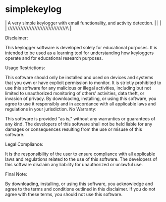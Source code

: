 # simplekeylog

|  A very simple keylogger with email functionality, and activity detection.     |
|                                                                                |
|  /\/\/\/\/\/\/\/\/\/\/\/\/\/\/\/\/\/\/\/\/\/\/\/\/\/\/\/\/\/\/\/\/\/\/\/\/\/\  |

















Disclaimer:

This keylogger software is developed solely for educational purposes. It is intended to be used as a learning tool for understanding how keyloggers operate and for educational research purposes.

Usage Restrictions:

This software should only be installed and used on devices and systems that you own or have explicit permission to monitor.
It is strictly prohibited to use this software for any malicious or illegal activities, including but not limited to unauthorized monitoring of others' activities, data theft, or invasion of privacy.
By downloading, installing, or using this software, you agree to use it responsibly and in accordance with all applicable laws and regulations in your jurisdiction.
No Warranty:

This software is provided "as is," without any warranties or guarantees of any kind. The developers of this software shall not be held liable for any damages or consequences resulting from the use or misuse of this software.

Legal Compliance:

It is the responsibility of the user to ensure compliance with all applicable laws and regulations related to the use of this software. The developers of this software disclaim any liability for unauthorized or unlawful use.

Final Note:

By downloading, installing, or using this software, you acknowledge and agree to the terms and conditions outlined in this disclaimer. If you do not agree with these terms, you should not use this software.
